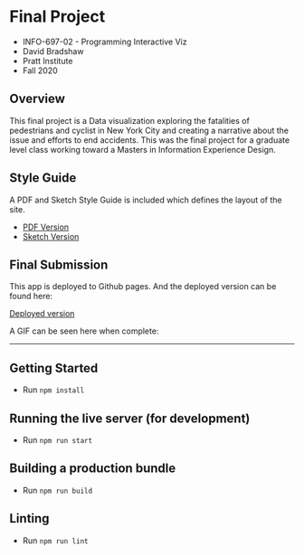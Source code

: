 # Final Project
- INFO-697-02 - Programming Interactive Viz
- David Bradshaw
- Pratt Institute
- Fall 2020

## Overview

This final project is a Data visualization exploring the fatalities of pedestrians and cyclist in New York City and creating a narrative about the issue and efforts to end accidents.  This was the final project for a graduate level class working toward a Masters in Information Experience Design.

## Style Guide

A PDF and Sketch Style Guide is included which defines the layout of the site.

- [PDF Version](./Design/Style_Guide.pdf)
- [Sketch Version](./Design/Style_Guide.sketch)

## Final Submission

This app is deployed to Github pages. And the deployed version can be found here:

[Deployed version](https://dabrad26.github.io/vis-final/)

A GIF can be seen here when complete:

<!-- GIF GOES HERE -->

-------------

## Getting Started

- Run `npm install`

## Running the live server (for development)

- Run `npm run start`

## Building a production bundle

- Run `npm run build`

## Linting

- Run `npm run lint`
